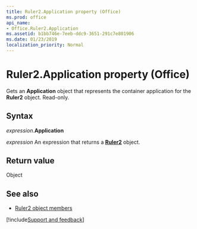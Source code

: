 ```yaml
---
title: Ruler2.Application property (Office)
ms.prod: office
api_name:
- Office.Ruler2.Application
ms.assetid: b1bb746e-7eeb-ddc9-3651-291c7e801906
ms.date: 01/23/2019
localization_priority: Normal
---
```



# Ruler2.Application property (Office)

Gets an **Application** object that represents the container application for the **Ruler2** object. Read-only.


## Syntax

_expression_.**Application**

_expression_ An expression that returns a **[Ruler2](Office.Ruler2.md)** object.


## Return value

Object


## See also

- [Ruler2 object members](overview/Library-Reference/ruler2-members-office.md)



[!include[Support and feedback](~/includes/feedback-boilerplate.md)]